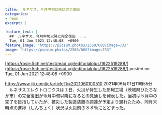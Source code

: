 ```yaml
---
title:  ルネサス、今月中旬以降に完全復旧  
categories:
- news
excerpt: |
  
feature_text: |
  ##  ルネサス、今月中旬以降に完全復旧  ...
  Tue, 01 Jun 2021 12:48:08  +0900
feature_image: "https://picsum.photos/2560/600?image=733"
image: "https://picsum.photos/2560/600?image=733"
---
```


[https://rosie.5ch.net/test/read.cgi/editorialplus/1622519288/](https://rosie.5ch.net/test/read.cgi/editorialplus/1622519288/)
posted on Tue, 01 Jun 2021 12:48:08  +0900

<!--more-->

https://www.jiji.com/jc/article?k=2021060100510 2021年06月01日11時55分 　ルネサスエレクトロニクスは１日、火災が発生した那珂工場（茨城県ひたちなか市）の完全復旧が今月中旬以降になるとの見通しを発表した。当初は５月中の完了を目指していたが、被災した製造装置の調達が予定より遅れたため、同月末時点の進捗（しんちょく）状況は火災前の８８％にとどまった。
